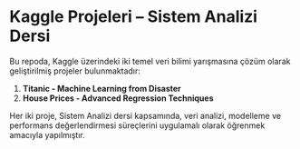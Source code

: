 # Kaggle Projeleri – Sistem Analizi Dersi

Bu repoda, Kaggle üzerindeki iki temel veri bilimi yarışmasına çözüm olarak geliştirilmiş projeler bulunmaktadır:

1. **Titanic - Machine Learning from Disaster**
2. **House Prices - Advanced Regression Techniques**

Her iki proje, Sistem Analizi dersi kapsamında, veri analizi, modelleme ve performans değerlendirmesi süreçlerini uygulamalı olarak öğrenmek amacıyla yapılmıştır.
